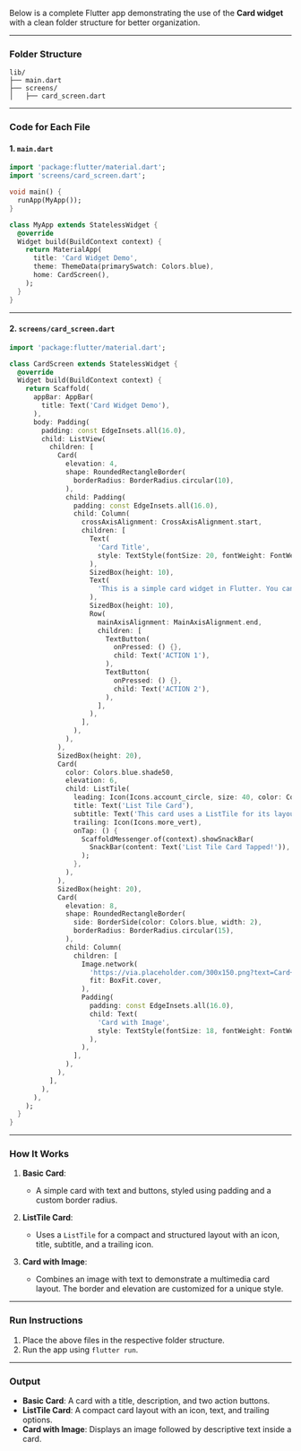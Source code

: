 Below is a complete Flutter app demonstrating the use of the **Card widget** with a clean folder structure for better organization.

---

### **Folder Structure**

```
lib/
├── main.dart
├── screens/
│   ├── card_screen.dart
```

---

### **Code for Each File**

#### 1. `main.dart`

```dart
import 'package:flutter/material.dart';
import 'screens/card_screen.dart';

void main() {
  runApp(MyApp());
}

class MyApp extends StatelessWidget {
  @override
  Widget build(BuildContext context) {
    return MaterialApp(
      title: 'Card Widget Demo',
      theme: ThemeData(primarySwatch: Colors.blue),
      home: CardScreen(),
    );
  }
}
```

---

#### 2. `screens/card_screen.dart`

```dart
import 'package:flutter/material.dart';

class CardScreen extends StatelessWidget {
  @override
  Widget build(BuildContext context) {
    return Scaffold(
      appBar: AppBar(
        title: Text('Card Widget Demo'),
      ),
      body: Padding(
        padding: const EdgeInsets.all(16.0),
        child: ListView(
          children: [
            Card(
              elevation: 4,
              shape: RoundedRectangleBorder(
                borderRadius: BorderRadius.circular(10),
              ),
              child: Padding(
                padding: const EdgeInsets.all(16.0),
                child: Column(
                  crossAxisAlignment: CrossAxisAlignment.start,
                  children: [
                    Text(
                      'Card Title',
                      style: TextStyle(fontSize: 20, fontWeight: FontWeight.bold),
                    ),
                    SizedBox(height: 10),
                    Text(
                      'This is a simple card widget in Flutter. You can use it to display content inside a card with an optional shadow.',
                    ),
                    SizedBox(height: 10),
                    Row(
                      mainAxisAlignment: MainAxisAlignment.end,
                      children: [
                        TextButton(
                          onPressed: () {},
                          child: Text('ACTION 1'),
                        ),
                        TextButton(
                          onPressed: () {},
                          child: Text('ACTION 2'),
                        ),
                      ],
                    ),
                  ],
                ),
              ),
            ),
            SizedBox(height: 20),
            Card(
              color: Colors.blue.shade50,
              elevation: 6,
              child: ListTile(
                leading: Icon(Icons.account_circle, size: 40, color: Colors.blue),
                title: Text('List Tile Card'),
                subtitle: Text('This card uses a ListTile for its layout.'),
                trailing: Icon(Icons.more_vert),
                onTap: () {
                  ScaffoldMessenger.of(context).showSnackBar(
                    SnackBar(content: Text('List Tile Card Tapped!')),
                  );
                },
              ),
            ),
            SizedBox(height: 20),
            Card(
              elevation: 8,
              shape: RoundedRectangleBorder(
                side: BorderSide(color: Colors.blue, width: 2),
                borderRadius: BorderRadius.circular(15),
              ),
              child: Column(
                children: [
                  Image.network(
                    'https://via.placeholder.com/300x150.png?text=Card+with+Image',
                    fit: BoxFit.cover,
                  ),
                  Padding(
                    padding: const EdgeInsets.all(16.0),
                    child: Text(
                      'Card with Image',
                      style: TextStyle(fontSize: 18, fontWeight: FontWeight.bold),
                    ),
                  ),
                ],
              ),
            ),
          ],
        ),
      ),
    );
  }
}
```

---

### **How It Works**

1. **Basic Card**:

   - A simple card with text and buttons, styled using padding and a custom border radius.

2. **ListTile Card**:

   - Uses a `ListTile` for a compact and structured layout with an icon, title, subtitle, and a trailing icon.

3. **Card with Image**:
   - Combines an image with text to demonstrate a multimedia card layout. The border and elevation are customized for a unique style.

---

### **Run Instructions**

1. Place the above files in the respective folder structure.
2. Run the app using `flutter run`.

---

### **Output**

- **Basic Card**: A card with a title, description, and two action buttons.
- **ListTile Card**: A compact card layout with an icon, text, and trailing options.
- **Card with Image**: Displays an image followed by descriptive text inside a card.
